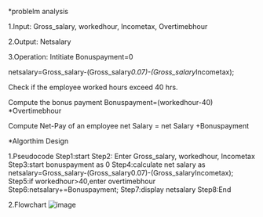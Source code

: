 *problelm analysis

1.Input: Gross_salary, workedhour, Incometax, Overtimebhour

2.Output: Netsalary

3.Operation:
Intitiate Bonuspayment=0

netsalary=Gross_salary-(Gross_salary*0.07)-(Gross_salary*Incometax);

Check if the employee worked hours exceed 40 hrs.

Compute the bonus payment
Bonuspayment=(workedhour-40) *Overtimebhour

Compute Net-Pay of an employee
 net Salary = net Salary +Bonuspayment 

*Algorthim Design

1.Pseudocode
Step1:start
Step2: Enter Gross_salary, workedhour, Incometax
Step3:start bonuspayment as 0
Step4:calculate net salary as netsalary=Gross_salary-(Gross_salary0.07)-(Gross_salaryIncometax);
Step5:if workedhour>40,enter overtimebhour
Step6:netsalary+=Bonuspayment;
Step7:display netsalary
Step8:End

2.Flowchart
![image](https://t.me/c/2002879962/54/169)

